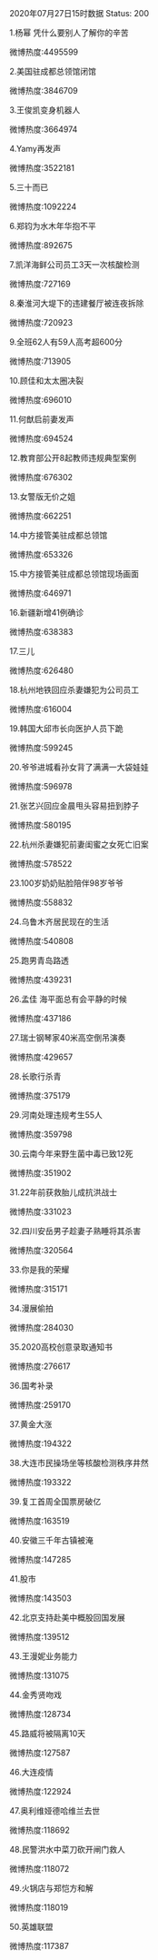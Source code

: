 2020年07月27日15时数据
Status: 200

1.杨幂 凭什么要别人了解你的辛苦

微博热度:4495599

2.美国驻成都总领馆闭馆

微博热度:3846709

3.王俊凯变身机器人

微博热度:3664974

4.Yamy再发声

微博热度:3522181

5.三十而已

微博热度:1092224

6.郑钧为水木年华抱不平

微博热度:892675

7.凯洋海鲜公司员工3天一次核酸检测

微博热度:727169

8.秦淮河大堤下的违建餐厅被连夜拆除

微博热度:720923

9.全班62人有59人高考超600分

微博热度:713905

10.顾佳和太太圈决裂

微博热度:696010

11.何猷启前妻发声

微博热度:694524

12.教育部公开8起教师违规典型案例

微博热度:676302

13.女警版无价之姐

微博热度:662251

14.中方接管美驻成都总领馆

微博热度:653326

15.中方接管美驻成都总领馆现场画面

微博热度:646971

16.新疆新增41例确诊

微博热度:638383

17.三儿

微博热度:626480

18.杭州地铁回应杀妻嫌犯为公司员工

微博热度:616004

19.韩国大邱市长向医护人员下跪

微博热度:599245

20.爷爷进城看孙女背了满满一大袋娃娃

微博热度:596978

21.张艺兴回应金晨甩头容易扭到脖子

微博热度:580195

22.杭州杀妻嫌犯前妻闺蜜之女死亡旧案

微博热度:578522

23.100岁奶奶贴脸陪伴98岁爷爷

微博热度:558832

24.乌鲁木齐居民现在的生活

微博热度:540808

25.跑男青岛路透

微博热度:439231

26.孟佳 海平面总有会平静的时候

微博热度:437186

27.瑞士钢琴家40米高空倒吊演奏

微博热度:429657

28.长歌行杀青

微博热度:375179

29.河南处理违规考生55人

微博热度:359798

30.云南今年来野生菌中毒已致12死

微博热度:351902

31.22年前获救胎儿成抗洪战士

微博热度:331023

32.四川安岳男子趁妻子熟睡将其杀害

微博热度:320564

33.你是我的荣耀

微博热度:315171

34.漫展偷拍

微博热度:284030

35.2020高校创意录取通知书

微博热度:276617

36.国考补录

微博热度:259170

37.黄金大涨

微博热度:194322

38.大连市民操场坐等核酸检测秩序井然

微博热度:193322

39.复工首周全国票房破亿

微博热度:163519

40.安徽三千年古镇被淹

微博热度:147285

41.股市

微博热度:143503

42.北京支持赴美中概股回国发展

微博热度:139512

43.王漫妮业务能力

微博热度:131075

44.金秀贤吻戏

微博热度:128734

45.路威将被隔离10天

微博热度:127587

46.大连疫情

微博热度:122924

47.奥利维娅德哈维兰去世

微博热度:118692

48.民警洪水中菜刀砍开闸门救人

微博热度:118072

49.火锅店与郑恺方和解

微博热度:118019

50.英雄联盟

微博热度:117387

